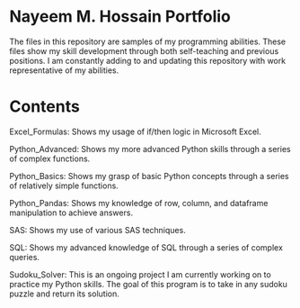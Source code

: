 # Nayeem M. Hossain Portfolio
The files in this repository are samples of my programming abilities. These files show my skill development through both self-teaching and previous positions. I am constantly adding to and updating this repository with work representative of my abilities.

# Contents
Excel_Formulas: Shows my usage of if/then logic in Microsoft Excel.

Python_Advanced: Shows my more advanced Python skills through a series of complex functions.

Python_Basics: Shows my grasp of basic Python concepts through a series of relatively simple functions.

Python_Pandas: Shows my knowledge of row, column, and dataframe manipulation to achieve answers.

SAS: Shows my use of various SAS techniques.

SQL: Shows my advanced knowledge of SQL through a series of complex queries.

Sudoku_Solver: This is an ongoing project I am currently working on to practice my Python skills. The goal of this program is to take in any sudoku puzzle and return its solution.
